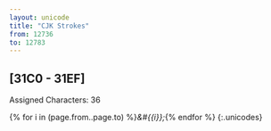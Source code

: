 ```yaml
---
layout: unicode
title: "CJK Strokes"
from: 12736
to: 12783
---
```


## 	[31C0 - 31EF]

Assigned Characters: 36

{% for i in (page.from..page.to) %}<i>&#{{i}};</i>{% endfor %}
{:.unicodes}
